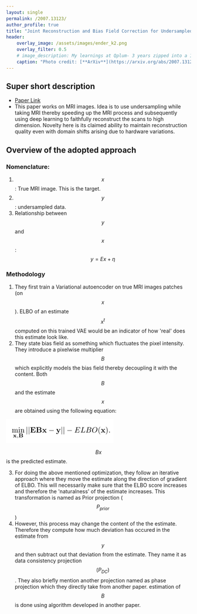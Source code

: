 ```yaml
---
layout: single
permalink: /2007.13123/
author_profile: true
title: "Joint Reconstruction and Bias Field Correction for Undersampled MR Imaging"
header:
    overlay_image: /assets/images/ender_k2.png
    overlay_filter: 0.5
    # image_description: My learnings at Qplum- 3 years zipped into a 10 min read
    caption: "Photo credit: [**ArXiv**](https://arxiv.org/abs/2007.13123)"
---
```


## Super short description
* [Paper Link](https://arxiv.org/abs/2007.13123)
* This paper works on MRI images. Idea is to use undersampling while taking MRI thereby speeding up the MRI process and subsequently using deep learning to faithfully reconstruct the scans to high dimension. Novelty here is its claimed ability to maintain reconstruction quality even with domain shifts arising due to hardware variations.

## Overview of the adopted approach
### Nomenclature:
1. $$x$$: True MRI image. This is the target.
2. $$y$$: undersampled data.
3. Relationship between $$y$$ and $$x$$: $$y = Ex + \eta$$

### Methodology
1. They first train a Variational autoencoder on true MRI images patches (on $$x$$). ELBO of an estimate $$x^t$$ computed on this trained VAE would be an indicator of how 'real' does this estimate look like.
2. They state bias field as something which fluctuates the pixel intensity. They introduce a pixelwise multiplier $$B$$ which explicitly models the bias field thereby decoupling it with the content. Both $$B$$ and the estimate $$x$$ are obtained using the following equation:

<img src="../assets/images/ender_k1.png" alt="drawing"
title="Credits (https://arxiv.org/abs/2007.13123)"/>

$$Bx$$ is the predicted estimate.

3. For doing the above mentioned optimization, they follow an iterative approach where they move the estimate along the direction of gradient of ELBO. This will necessarily make sure that the ELBO score increases and therefore the 'naturalness' of the estimate increases. This transformation is named as Prior projection ($$P_{prior}$$)
4. However, this process may change the content of the the estimate. Therefore they compute how much deviation has occured in the estimate from $$y$$ and then subtract out that deviation from the estimate. They name it as data consistency projection $$(P_{DC})$$. They also briefly mention another projection named as phase projection which they directly take from another paper. estimation of $$B$$ is done using algorithm developed in another paper.
